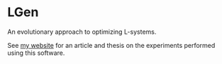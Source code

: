 # LGen
An evolutionary approach to optimizing L-systems.

See [my website](https://jobtalle.com/evolving_lindenmayer_systems.html) for an article and thesis on the experiments performed using this software.
